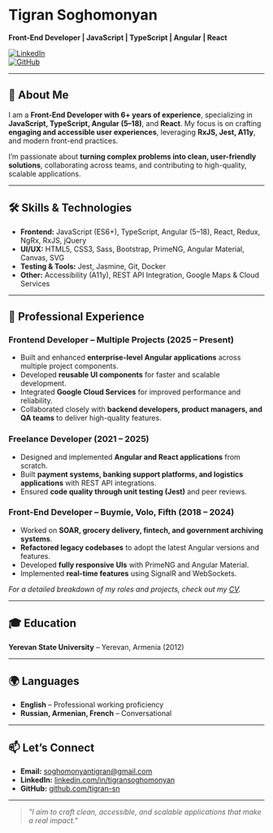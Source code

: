 # Tigran Soghomonyan  
**Front-End Developer | JavaScript | TypeScript | Angular | React**  

[![LinkedIn](https://img.shields.io/badge/LinkedIn-Connect-blue)](https://www.linkedin.com/in/tigransoghomonyan/)  
[![GitHub](https://img.shields.io/badge/GitHub-Profile-black)](https://github.com/tigran-sn)  

---

## 👋 About Me  
I am a **Front-End Developer with 6+ years of experience**, specializing in **JavaScript, TypeScript, Angular (5–18)**, and **React**. My focus is on crafting **engaging and accessible user experiences**, leveraging **RxJS, Jest, A11y**, and modern front-end practices.  

I’m passionate about **turning complex problems into clean, user-friendly solutions**, collaborating across teams, and contributing to high-quality, scalable applications.  

---

## 🛠️ Skills & Technologies  

- **Frontend:** JavaScript (ES6+), TypeScript, Angular (5–18), React, Redux, NgRx, RxJS, jQuery  
- **UI/UX:** HTML5, CSS3, Sass, Bootstrap, PrimeNG, Angular Material, Canvas, SVG  
- **Testing & Tools:** Jest, Jasmine, Git, Docker  
- **Other:** Accessibility (A11y), REST API Integration, Google Maps & Cloud Services  

---

## 💼 Professional Experience  

### **Frontend Developer – Multiple Projects** (2025 – Present)  
- Built and enhanced **enterprise-level Angular applications** across multiple project components.  
- Developed **reusable UI components** for faster and scalable development.  
- Integrated **Google Cloud Services** for improved performance and reliability.  
- Collaborated closely with **backend developers, product managers, and QA teams** to deliver high-quality features.  

### **Freelance Developer** (2021 – 2025)  
- Designed and implemented **Angular and React applications** from scratch.  
- Built **payment systems, banking support platforms, and logistics applications** with REST API integrations.  
- Ensured **code quality through unit testing (Jest)** and peer reviews.  

### **Front-End Developer – Buymie, Volo, Fifth** (2018 – 2024)  
- Worked on **SOAR, grocery delivery, fintech, and government archiving systems**.  
- **Refactored legacy codebases** to adopt the latest Angular versions and features.  
- Developed **fully responsive UIs** with PrimeNG and Angular Material.  
- Implemented **real-time features** using SignalR and WebSockets.  

_For a detailed breakdown of my roles and projects, check out my [CV](https://github.com/tigran-sn)._  

---

## 🎓 Education  
**Yerevan State University** – Yerevan, Armenia (2012)  

---

## 🌍 Languages  
- **English** – Professional working proficiency  
- **Russian, Armenian, French** – Conversational  

---

## 📫 Let’s Connect  
- **Email:** soghomonyantigran@gmail.com  
- **LinkedIn:** [linkedin.com/in/tigransoghomonyan](https://www.linkedin.com/in/tigransoghomonyan/)  
- **GitHub:** [github.com/tigran-sn](https://github.com/tigran-sn)  

---

> _"I aim to craft clean, accessible, and scalable applications that make a real impact."_
